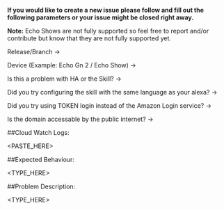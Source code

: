 **If you would like to create a new issue please follow and fill out the following parameters or your issue might be closed right away.**

**Note:** Echo Shows are not fully supported so feel free to report and/or contribute but know that they are not fully supported yet.

Release/Branch -> 

Device (Example: Echo Gn 2 / Echo Show) -> 

Is this a problem with HA or the Skill? -> 

Did you try configuring the skill with the same language as your alexa? -> 

Did you try using TOKEN login instead of the Amazon Login service? ->

Is the domain accessable by the public internet? ->


##Cloud Watch Logs:

<PASTE_HERE>

##Expected Behaviour:

<TYPE_HERE>

##Problem Description:

<TYPE_HERE>
